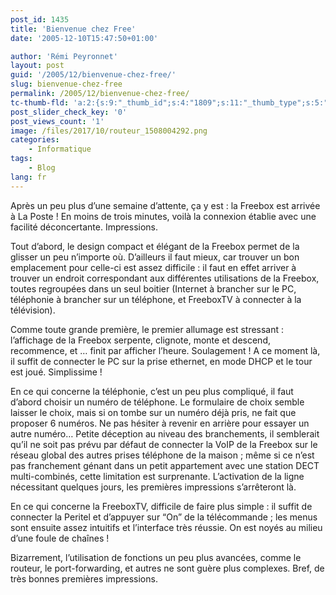 ```yaml
---
post_id: 1435
title: 'Bienvenue chez Free'
date: '2005-12-10T15:47:50+01:00'

author: 'Rémi Peyronnet'
layout: post
guid: '/2005/12/bienvenue-chez-free/'
slug: bienvenue-chez-free
permalink: /2005/12/bienvenue-chez-free/
tc-thumb-fld: 'a:2:{s:9:"_thumb_id";s:4:"1809";s:11:"_thumb_type";s:5:"thumb";}'
post_slider_check_key: '0'
post_views_count: '1'
image: /files/2017/10/routeur_1508004292.png
categories:
    - Informatique
tags:
    - Blog
lang: fr
---
```


Après un peu plus d’une semaine d’attente, ça y est : la Freebox est arrivée à La Poste ! En moins de trois minutes, voilà la connexion établie avec une facilité déconcertante. Impressions.

Tout d’abord, le design compact et élégant de la Freebox permet de la glisser un peu n’importe où. D’ailleurs il faut mieux, car trouver un bon emplacement pour celle-ci est assez difficile : il faut en effet arriver à trouver un endroit correspondant aux différentes utilisations de la Freebox, toutes regroupées dans un seul boitier (Internet à brancher sur le PC, téléphonie à brancher sur un téléphone, et FreeboxTV à connecter à la télévision).

Comme toute grande première, le premier allumage est stressant : l’affichage de la Freebox serpente, clignote, monte et descend, recommence, et … finit par afficher l’heure. Soulagement ! A ce moment là, il suffit de connecter le PC sur la prise ethernet, en mode DHCP et le tour est joué. Simplissime !

En ce qui concerne la téléphonie, c’est un peu plus compliqué, il faut d’abord choisir un numéro de téléphone. Le formulaire de choix semble laisser le choix, mais si on tombe sur un numéro déjà pris, ne fait que proposer 6 numéros. Ne pas hésiter à revenir en arrière pour essayer un autre numéro… Petite déception au niveau des branchements, il semblerait qu’il ne soit pas prévu par défaut de connecter la VoIP de la Freebox sur le réseau global des autres prises téléphone de la maison ; même si ce n’est pas franchement génant dans un petit appartement avec une station DECT multi-combinés, cette limitation est surprenante. L’activation de la ligne nécessitant quelques jours, les premières impressions s’arrêteront là.

En ce qui concerne la FreeboxTV, difficile de faire plus simple : il suffit de connecter la Peritel et d’appuyer sur “On” de la télécommande ; les menus sont ensuite assez intuitifs et l’interface très réussie. On est noyés au milieu d’une foule de chaînes !

Bizarrement, l’utilisation de fonctions un peu plus avancées, comme le routeur, le port-forwarding, et autres ne sont guère plus complexes. Bref, de très bonnes premières impressions.